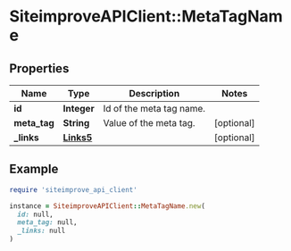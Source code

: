 # SiteimproveAPIClient::MetaTagName

## Properties

| Name | Type | Description | Notes |
| ---- | ---- | ----------- | ----- |
| **id** | **Integer** | Id of the meta tag name. |  |
| **meta_tag** | **String** | Value of the meta tag. | [optional] |
| **_links** | [**Links5**](Links5.md) |  | [optional] |

## Example

```ruby
require 'siteimprove_api_client'

instance = SiteimproveAPIClient::MetaTagName.new(
  id: null,
  meta_tag: null,
  _links: null
)
```


